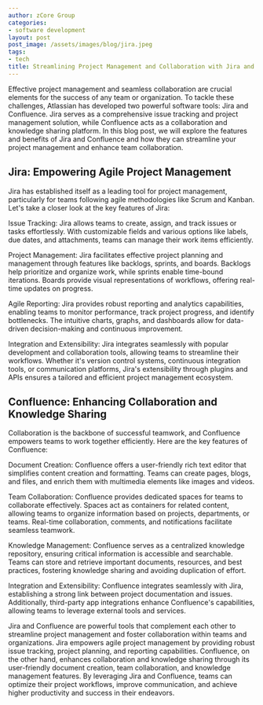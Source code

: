 ```yaml
---
author: zCore Group
categories:
- software development
layout: post
post_image: /assets/images/blog/jira.jpeg
tags:
- tech
title: Streamlining Project Management and Collaboration with Jira and Confluence
---
```


Effective project management and seamless collaboration are crucial elements for the success of any team or organization. To tackle these challenges, Atlassian has developed two powerful software tools: Jira and Confluence. Jira serves as a comprehensive issue tracking and project management solution, while Confluence acts as a collaboration and knowledge sharing platform. In this blog post, we will explore the features and benefits of Jira and Confluence and how they can streamline your project management and enhance team collaboration.

## Jira: Empowering Agile Project Management
Jira has established itself as a leading tool for project management, particularly for teams following agile methodologies like Scrum and Kanban. Let's take a closer look at the key features of Jira:

Issue Tracking: Jira allows teams to create, assign, and track issues or tasks effortlessly. With customizable fields and various options like labels, due dates, and attachments, teams can manage their work items efficiently.

Project Management: Jira facilitates effective project planning and management through features like backlogs, sprints, and boards. Backlogs help prioritize and organize work, while sprints enable time-bound iterations. Boards provide visual representations of workflows, offering real-time updates on progress.

Agile Reporting: Jira provides robust reporting and analytics capabilities, enabling teams to monitor performance, track project progress, and identify bottlenecks. The intuitive charts, graphs, and dashboards allow for data-driven decision-making and continuous improvement.

Integration and Extensibility: Jira integrates seamlessly with popular development and collaboration tools, allowing teams to streamline their workflows. Whether it's version control systems, continuous integration tools, or communication platforms, Jira's extensibility through plugins and APIs ensures a tailored and efficient project management ecosystem.

## Confluence: Enhancing Collaboration and Knowledge Sharing
Collaboration is the backbone of successful teamwork, and Confluence empowers teams to work together efficiently. Here are the key features of Confluence:

Document Creation: Confluence offers a user-friendly rich text editor that simplifies content creation and formatting. Teams can create pages, blogs, and files, and enrich them with multimedia elements like images and videos.

Team Collaboration: Confluence provides dedicated spaces for teams to collaborate effectively. Spaces act as containers for related content, allowing teams to organize information based on projects, departments, or teams. Real-time collaboration, comments, and notifications facilitate seamless teamwork.

Knowledge Management: Confluence serves as a centralized knowledge repository, ensuring critical information is accessible and searchable. Teams can store and retrieve important documents, resources, and best practices, fostering knowledge sharing and avoiding duplication of effort.

Integration and Extensibility: Confluence integrates seamlessly with Jira, establishing a strong link between project documentation and issues. Additionally, third-party app integrations enhance Confluence's capabilities, allowing teams to leverage external tools and services.

Jira and Confluence are powerful tools that complement each other to streamline project management and foster collaboration within teams and organizations. Jira empowers agile project management by providing robust issue tracking, project planning, and reporting capabilities. Confluence, on the other hand, enhances collaboration and knowledge sharing through its user-friendly document creation, team collaboration, and knowledge management features. By leveraging Jira and Confluence, teams can optimize their project workflows, improve communication, and achieve higher productivity and success in their endeavors.